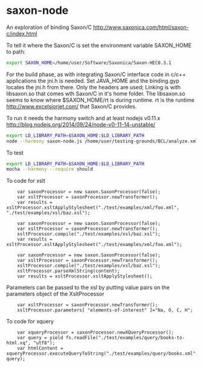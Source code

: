# saxon-node

An exploration of binding Saxon/C http://www.saxonica.com/html/saxon-c/index.html

To tell it where the Saxon/C is set the environment variable SAXON_HOME to path:

```bash
export SAXON_HOME=/home/user/Software/Saxonica/Saxon-HEC0.3.1
```
For the build phase, as with integrating Saxon/C interface code in c/c++ applications the jni.h is needed.  Set JAVA_HOME and the binding.gyp locates the jni.h from there. Only the headers are used; Linking is with libsaxon.so that comes wth Saxon/C in it's home folder.
The libsaxon.so seems to know where $SAXON_HOME/rt is during runtime.  rt is the runtime http://www.excelsiorjet.com/ that Saxon/C provides.

To run it needs the harmony switch and at least nodejs v0.11.x http://blog.nodejs.org/2014/09/24/node-v0-11-14-unstable/

```bash
export LD_LIBRARY_PATH=$SAXON_HOME:$LD_LIBRARY_PATH
node --harmony saxon-node.js /home/user/testing-grounds/BCL/analyze.xml /home/user/NetBeansProjects/OOBackbone/stylesheets/divconIsSpecies.xsl
```

To test
```bash
export LD_LIBRARY_PATH=$SAXON_HOME:$LD_LIBRARY_PATH
mocha --harmony --require should
```

To code for xslt
```node
    var saxonProcessor = new saxon.SaxonProcessor(false);
    var xsltProcessor = saxonProcessor.newTransformer();
    var results = xsltProcessor.xsltApplyStylesheet("./test/examples/xml/foo.xml", "./test/examples/xsl/baz.xsl");
```

```node
    var saxonProcessor = new saxon.SaxonProcessor(false);
    var xsltProcessor = saxonProcessor.newTransformer();
    xsltProcessor.compile("./test/examples/xsl/baz.xsl");
    var results = xsltProcessor.xsltApplyStylesheet("./test/examples/xml/foo.xml");
```

```node
    var saxonProcessor = new saxon.SaxonProcessor(false);
    var xsltProcessor = saxonProcessor.newTransformer();
    xsltProcessor.compile("./test/examples/xsl/baz.xsl");
    xsltProcessor.parseXmlString(content);
    var results = xsltProcessor.xsltApplyStylesheet();
```

Parameters can be passed to the xsl by putting value pairs on the parameters object of the XsltProcessor

```node
    var xsltProcessor = saxonProcessor.newTransformer();
    xsltProcessor.parameters[ "elements-of-interest" ]="Na, O, C, H";
```

To code for xquery
```node
    var xqueryProcessor = saxonProcessor.newXQueryProcessor();
    var query = yield fs.readFile("./test/examples/query/books-to-html.xq", "utf8");
    var htmlContent = xqueryProcessor.executeQueryToString("./test/examples/query/books.xml", query);
```
